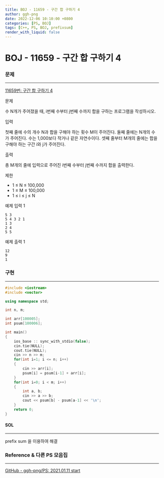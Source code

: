```yaml
---
title: BOJ - 11659 - 구간 합 구하기 4
author: ggh-png
date: 2022-12-06 10:10:00 +0800
categories: [PS, BOJ]
tags: [C++, PS, BOJ, prefixsum]
render_with_liquid: false
---
```


# BOJ - 11659 - **구간 합 구하기 4**

### 문제

---

[11659번: 구간 합 구하기 4](http://acmicpc.net/problem/11659)

문제

수 N개가 주어졌을 때, i번째 수부터 j번째 수까지 합을 구하는 프로그램을 작성하시오.

입력

첫째 줄에 수의 개수 N과 합을 구해야 하는 횟수 M이 주어진다. 둘째 줄에는 N개의 수가 주어진다. 수는 1,000보다 작거나 같은 자연수이다. 셋째 줄부터 M개의 줄에는 합을 구해야 하는 구간 i와 j가 주어진다.

출력

총 M개의 줄에 입력으로 주어진 i번째 수부터 j번째 수까지 합을 출력한다.

제한

- 1 ≤ N ≤ 100,000
- 1 ≤ M ≤ 100,000
- 1 ≤ i ≤ j ≤ N

예제 입력 1

```
5 3
5 4 3 2 1
1 3
2 4
5 5

```

예제 출력 1

```
12
9
1

```

### 구현

---

```cpp
#include <iostream>
#include <vector>

using namespace std;

int n, m;

int arr[100005];
int psum[100006];

int main()
{
    ios_base :: sync_with_stdio(false); 
    cin.tie(NULL); 
    cout.tie(NULL);
    cin >> n >> m;
    for(int i=1; i <= n; i++)
    {
        cin >> arr[i];
        psum[i] = psum[i-1] + arr[i];
    }
    for(int i=0; i < m; i++)
    {
        int a, b;
        cin >> a >> b;
        cout << psum[b] - psum[a-1] << '\n';
    }
    return 0;
}
```

#### SOL

---

prefix sum 을 이용하여 해결 

### Reference & 다른 PS 모음집

---

[GitHub - ggh-png/PS: 2021.01.11 start](https://github.com/ggh-png/PS)